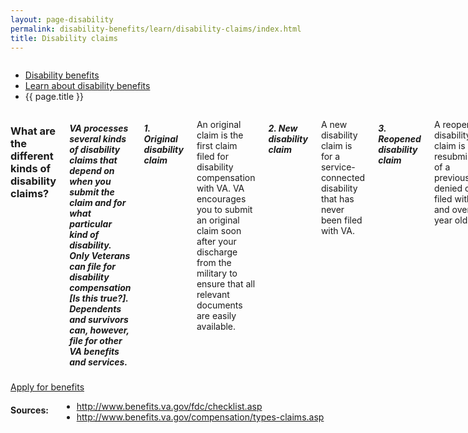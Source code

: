```yaml
---
layout: page-disability
permalink: disability-benefits/learn/disability-claims/index.html
title: Disability claims
---
```


<div class="splash" markdown="0">
<div class="row" markdown="0">
<div class="small-12 columns" markdown="0">

<ul class="breadcrumbs" role="menubar" aria-label="Primary">
<li class="parent"><a href="{{ site.url }}/disability-benefits/">Disability benefits</a></li>
<li class="parent"><a href="{{ site.url }}/disability-benefits/learn/">Learn about disability benefits</a></li>
<li class="active">{{ page.title }}</li>
</ul>

</div>
</div>
</div>

<div class="main" role="main">

<section class="one" markdown="0">
<div class="row" markdown="0">
<div class="small-12 medium-10 medium-centered columns" markdown="1">

### What are the different kinds of disability claims?

##### VA processes several kinds of disability claims that depend on when you submit the claim and for what particular kind of disability. Only Veterans can file for disability compensation [Is this true?]. Dependents and survivors can, however, file for other VA benefits and services.

##### 1. Original disability claim
An original claim is the first claim filed for disability compensation with VA.
VA encourages you to submit an original claim soon after your discharge from the military to ensure that all relevant documents are easily available.

##### 2. New disability claim

A new disability claim is for a service-connected disability that has never been filed with VA.

##### 3. Reopened disability claim

A reopened disability claim is a resubmission of a previously denied claim filed with VA and over one year old.

##### 4. Secondary disability claim
A secondary disability claim is a new claim linked to an existing VA-recognized service-connected disability.

##### Learn about claims processes

##### Learn about dependent and survivor benefits and services

</div>
</div>
</div>

<section class="two" markdown="0">
<div class="action" markdown="0">
<div class="row" markdown="0">
<div class="small-12 medium-10 medium-centered columns" markdown="0">
<a class="button start expand" href="#">Apply for benefits</a>
</div>
</div>
</div>
</div>

<div class="row" markdown="0">
<div class="small-12 medium-10 medium-centered columns" markdown="1">

#### Sources:
- http://www.benefits.va.gov/fdc/checklist.asp
- http://www.benefits.va.gov/compensation/types-claims.asp

</div>
</div>

</div>

</div>
